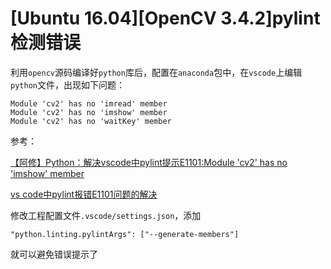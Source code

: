 
# [Ubuntu 16.04][OpenCV 3.4.2]pylint检测错误

利用`opencv`源码编译好`python`库后，配置在`anaconda`包中，在`vscode`上编辑`python`文件，出现如下问题：

    Module 'cv2' has no 'imread' member
    Module 'cv2' has no 'imshow' member
    Module 'cv2' has no 'waitKey' member

参考：

[【阿修】Python：解决vscode中pylint提示E1101:Module 'cv2' has no 'imshow' member](https://www.bilibili.com/video/av33693850/)

[vs code中pylint报错E1101问题的解决](https://www.jianshu.com/p/ab72e830b2a9)

修改工程配置文件`.vscode/settings.json`，添加

    "python.linting.pylintArgs": ["--generate-members"]

就可以避免错误提示了